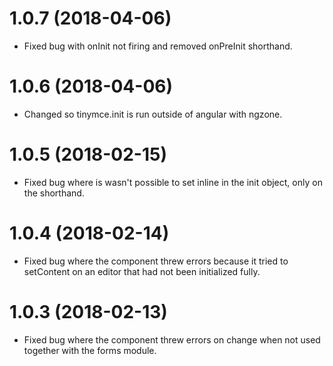 # 1.0.7 (2018-04-06)
* Fixed bug with onInit not firing and removed onPreInit shorthand.

# 1.0.6 (2018-04-06)
* Changed so tinymce.init is run outside of angular with ngzone.

# 1.0.5 (2018-02-15)
* Fixed bug where is wasn't possible to set inline in the init object, only on the shorthand.

# 1.0.4 (2018-02-14)
* Fixed bug where the component threw errors because it tried to setContent on an editor that had not been initialized fully.

# 1.0.3 (2018-02-13)
* Fixed bug where the component threw errors on change when not used together with the forms module.
